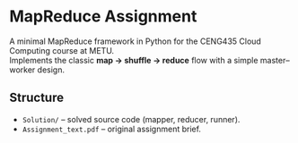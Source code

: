 # MapReduce Assignment

A minimal MapReduce framework in Python for the CENG435 Cloud Computing course at METU.  
Implements the classic **map → shuffle → reduce** flow with a simple master–worker design.

## Structure
- `Solution/` – solved source code (mapper, reducer, runner).
- `Assignment_text.pdf` – original assignment brief.

